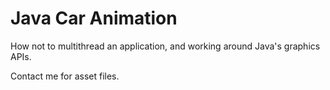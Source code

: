 # Java Car Animation

How not to multithread an application, and working around Java's graphics APIs.

Contact me for asset files.
